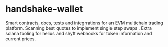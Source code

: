 # handshake-wallet
Smart contracts, docs, tests and integrrations for an EVM multichain trading platform. Scanning best quotes to implement single step swaps . Extra solana tooling for helius and shyft webhooks for token information and current prices.
